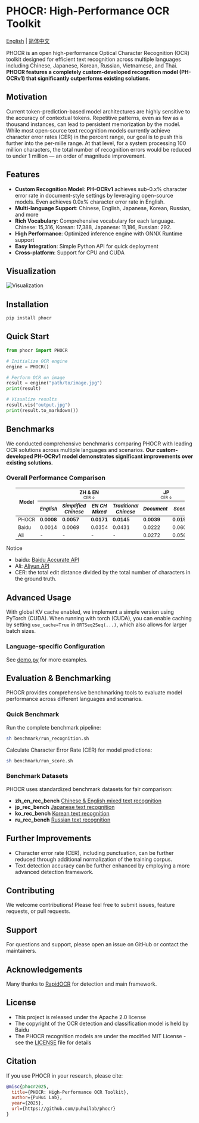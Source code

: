 # PHOCR: High-Performance OCR Toolkit

[English](README.md) | [简体中文](README_CN.md)

PHOCR is an open high-performance Optical Character Recognition (OCR) toolkit designed for efficient text recognition across multiple languages including Chinese, Japanese, Korean, Russian, Vietnamese, and Thai. **PHOCR features a completely custom-developed recognition model (PH-OCRv1) that significantly outperforms existing solutions.**

## Motivation

Current token-prediction-based model architectures are highly sensitive to the accuracy of contextual tokens. Repetitive patterns, even as few as a thousand instances, can lead to persistent memorization by the model. While most open-source text recognition models currently achieve character error rates (CER) in the percent range, our goal is to push this further into the per-mille range. At that level, for a system processing 100 million characters, the total number of recognition errors would be reduced to under 1 million — an order of magnitude improvement.

## Features

- **Custom Recognition Model**: **PH-OCRv1** achieves sub-0.x% character error rate in document-style settings by leveraging open-source models. Even achieves 0.0x% character error rate in English.
- **Multi-language Support**: Chinese, English, Japanese, Korean, Russian, and more
- **Rich Vocabulary**: Comprehensive vocabulary for each language. Chinese: 15,316, Korean: 17,388, Japanese: 11,186, Russian: 292.
- **High Performance**: Optimized inference engine with ONNX Runtime support
- **Easy Integration**: Simple Python API for quick deployment
- **Cross-platform**: Support for CPU and CUDA

## Visualization

![Visualization](./vis.gif)

## Installation

```bash
pip install phocr
```

## Quick Start

```python
from phocr import PHOCR

# Initialize OCR engine
engine = PHOCR()

# Perform OCR on image
result = engine("path/to/image.jpg")
print(result)

# Visualize results
result.vis("output.jpg")
print(result.to_markdown())
```

## Benchmarks

We conducted comprehensive benchmarks comparing PHOCR with leading OCR solutions across multiple languages and scenarios. **Our custom-developed PH-OCRv1 model demonstrates significant improvements over existing solutions.**

### Overall Performance Comparison

<table style="width: 90%; margin: auto; border-collapse: collapse; font-size: small;">
  <thead>
    <tr>
      <th rowspan="2">Model</th>
      <th colspan="4">ZH & EN<br><span style="font-weight: normal; font-size: x-small;">CER ↓</span></th>
      <th colspan="2">JP<br><span style="font-weight: normal; font-size: x-small;">CER ↓</span></th>
      <th colspan="2">KO<br><span style="font-weight: normal; font-size: x-small;">CER ↓</span></th>
      <th colspan="1">RU<br><span style="font-weight: normal; font-size: x-small;">CER ↓</span></th>
    </tr>
    <tr>
      <th><i>English</i></th>
      <th><i>Simplified Chinese</i></th>
      <th><i>EN CH Mixed</i></th>
      <th><i>Traditional Chinese</i></th>
      <th><i>Document</i></th>
      <th><i>Scene</i></th>
      <th><i>Document</i></th>
      <th><i>Scene</i></th>
      <th><i>Document</i></th>
    </tr>
  </thead>
  <tbody>
    <tr>
      <td>PHOCR</td>
      <td><strong>0.0008</strong></td>
      <td><strong>0.0057</strong></td>
      <td><strong>0.0171</strong></td>
      <td><strong>0.0145</strong></td>
      <td><strong>0.0039</strong></td>
      <td><strong>0.0197</strong></td>
      <td><strong>0.0050</strong></td>
      <td><strong>0.0255</strong></td>
      <td><strong>0.0046</strong></td>
    </tr>
    <tr>
      <td>Baidu</td>
      <td>0.0014</td>
      <td>0.0069</td>
      <td>0.0354</td>
      <td>0.0431</td>
      <td>0.0222</td>
      <td>0.0607</td>
      <td>0.0238</td>
      <td>0.212</td>
      <td>0.0786</td>
    </tr>
    <tr>
      <td>Ali</td>
      <td>-</td>
      <td>-</td>
      <td>-</td>
      <td>-</td>
      <td>0.0272</td>
      <td>0.0564</td>
      <td>0.0159</td>
      <td>0.102</td>
      <td>0.0616</td>
    </tr>
  </tbody>
</table>


Notice

- baidu: [Baidu Accurate API](https://ai.baidu.com/tech/ocr/general)
- Ali: [Aliyun API](https://help.aliyun.com/zh/ocr/product-overview/recognition-of-characters-in-languages-except-for-chinese-and-english-1)
- CER: the total edit distance divided by the total number of characters in the ground truth.


## Advanced Usage

With global KV cache enabled, we implement a simple version using PyTorch (CUDA). When running with torch (CUDA), you can enable caching by setting `use_cache=True` in `ORTSeq2Seq(...)`, which also allows for larger batch sizes.

### Language-specific Configuration

See [demo.py](./demo.py) for more examples.

## Evaluation & Benchmarking

PHOCR provides comprehensive benchmarking tools to evaluate model performance across different languages and scenarios.

### Quick Benchmark

Run the complete benchmark pipeline:
```bash
sh benchmark/run_recognition.sh
```

Calculate Character Error Rate (CER) for model predictions:
```bash
sh benchmark/run_score.sh
```

### Benchmark Datasets

PHOCR uses standardized benchmark datasets for fair comparison:

- **zh_en_rec_bench** [Chinese & English mixed text recognition](https://huggingface.co/datasets/puhuilab/zh_en_rec_bench)
- **jp_rec_bench** [Japanese text recognition](https://huggingface.co/datasets/puhuilab/jp_rec_bench)
- **ko_rec_bench** [Korean text recognition](https://huggingface.co/datasets/puhuilab/ko_rec_bench)
- **ru_rec_bench** [Russian text recognition](https://huggingface.co/datasets/puhuilab/ru_rec_bench)

## Further Improvements

- Character error rate (CER), including punctuation, can be further reduced through additional normalization of the training corpus.
- Text detection accuracy can be further enhanced by employing a more advanced detection framework.

## Contributing

We welcome contributions! Please feel free to submit issues, feature requests, or pull requests.

## Support

For questions and support, please open an issue on GitHub or contact the maintainers.

## Acknowledgements

Many thanks to [RapidOCR](https://github.com/RapidAI/RapidOCR) for detection and main framework.

## License

- This project is released under the Apache 2.0 license
- The copyright of the OCR detection and classification model is held by Baidu
- The PHOCR recognition models are under the modified MIT License - see the [LICENSE](./LICENSE) file for details

## Citation

If you use PHOCR in your research, please cite:

```bibtex
@misc{phocr2025,
  title={PHOCR: High-Performance OCR Toolkit},
  author={PuHui Lab},
  year={2025},
  url={https://github.com/puhuilab/phocr}
}
```